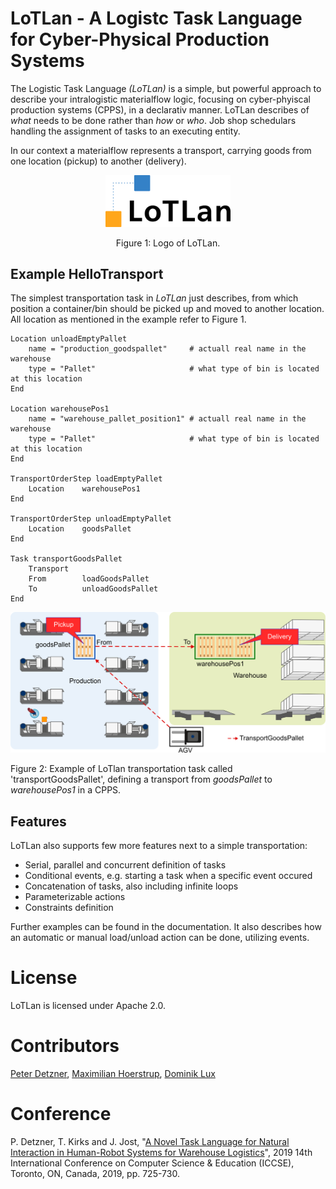 # LoTLan - A Logistc Task Language for Cyber-Physical Production Systems

The Logistic Task Language *(LoTLan)* is a simple, but powerful approach to describe your intralogistic materialflow logic, focusing on cyber-phyiscal production systems (CPPS), in a declarativ manner. LoTLan describes of *what* needs to be done rather than *how* or *who*. Job shop schedulars handling the assignment of tasks to an executing entity.

In our context a materialflow represents a transport, carrying goods from one location (pickup) to another (delivery). 

<center><img src="docs/img/LoTLan.png" alt="LoTLan Logo" width="200"/><br />

Figure 1: Logo of LoTLan.

</center>



## Example HelloTransport

The simplest transportation task in *LoTLan* just describes, from which position a container/bin should be picked up and moved to another location. All location as mentioned in the example refer to Figure 1.

```
Location unloadEmptyPallet
    name = "production_goodspallet"     # actuall real name in the warehouse
    type = "Pallet"                     # what type of bin is located at this location
End

Location warehousePos1
    name = "warehouse_pallet_position1" # actuall real name in the warehouse
    type = "Pallet"                     # what type of bin is located at this location    
End

TransportOrderStep loadEmptyPallet
    Location    warehousePos1 
End

TransportOrderStep unloadEmptyPallet
    Location    goodsPallet 
End

Task transportGoodsPallet
    Transport
    From        loadGoodsPallet
    To          unloadGoodsPallet
End
```

<center><img src="docs/img/transportGoodsPallet.png" alt="Simple Floorplan for HellTransport" width="800"/></center>

Figure 2: Example of LoTlan transportation task called 'transportGoodsPallet', defining a transport from *goodsPallet* to *warehousePos1* in a CPPS.


## Features
LoTLan also supports few more features next to a simple transportation:

- Serial, parallel and concurrent definition of tasks
- Conditional events, e.g. starting a task when a specific event occured
- Concatenation of tasks, also including infinite loops
- Parameterizable actions
- Constraints definition


Further examples can be found in the documentation. It also describes how an automatic or manual load/unload action can be done, utilizing events.


# License

LoTLan is licensed under Apache 2.0.


# Contributors
[Peter Detzner](https://www.github.com/ptrdtznr), [Maximilian Hoerstrup](https://github.com/max-coding), [Dominik Lux](https://github.com/Luxxii)


# Conference

P. Detzner, T. Kirks and J. Jost, "[A Novel Task Language for Natural Interaction in Human-Robot Systems for Warehouse Logistics](https://ieeexplore.ieee.org/document/8845336)", 2019 14th International Conference on Computer Science & Education (ICCSE), Toronto, ON, Canada, 2019, pp. 725-730.